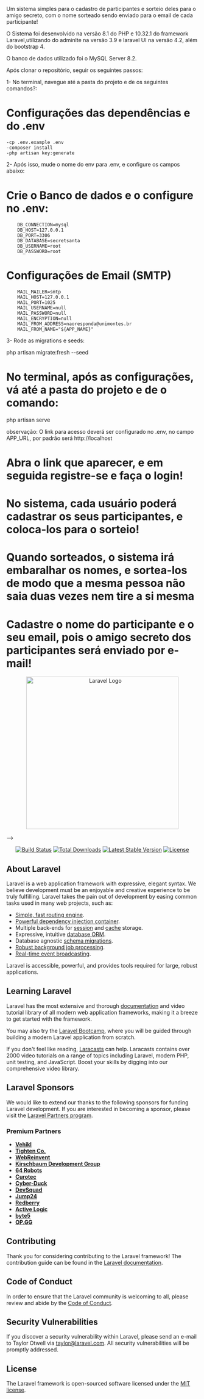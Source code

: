 <!-- Sobre o Sistema -->

Um sistema simples para o cadastro de participantes e sorteio deles para o amigo secreto, com o nome sorteado sendo enviado para o email de cada participante!

O Sistema foi desenvolvido na versão 8.1 do PHP e 10.32.1 do framework Laravel,utilizando do adminlte na versão 3.9 e laravel UI na versão 4.2, além do bootstrap 4.

O banco de dados utilizado foi o MySQL Server 8.2.

<!-- Configurações do sistema -->

Após clonar o repositório, seguir os seguintes passos:

1- No terminal, navegue até a pasta do projeto e de os seguintes comandos?:

 # Configurações das dependências e do .env
    -cp .env.example .env
    -composer install
    -php artisan key:generate

2- Após isso, mude o nome do env para .env, e configure os campos abaixo:

# Crie o Banco de dados e o configure no .env:
        DB_CONNECTION=mysql
        DB_HOST=127.0.0.1
        DB_PORT=3306
        DB_DATABASE=secretsanta
        DB_USERNAME=root
        DB_PASSWORD=root

# Configurações de Email (SMTP)
        MAIL_MAILER=smtp
        MAIL_HOST=127.0.0.1
        MAIL_PORT=1025
        MAIL_USERNAME=null
        MAIL_PASSWORD=null
        MAIL_ENCRYPTION=null
        MAIL_FROM_ADDRESS=naoresponda@unimontes.br
        MAIL_FROM_NAME="${APP_NAME}"



3- Rode as migrations e seeds: 

php artisan migrate:fresh --seed


<!-- Como usar o sistema -->


# No terminal, após as configurações, vá até a pasta do projeto e de o comando:

php artisan serve

observação: O link para acesso deverá ser configurado no .env, no campo APP_URL, por padrão será http://localhost

# Abra o link que aparecer, e em seguida registre-se e faça o login!

# No sistema, cada usuário poderá cadastrar os seus participantes, e coloca-los para o sorteio!

# Quando sorteados, o sistema irá embaralhar os nomes, e sortea-los de modo que a mesma pessoa não saia duas vezes nem tire a si mesma

# Cadastre o nome do participante e o seu email, pois o amigo secreto dos participantes será enviado por e-mail!














<!-- About Laravel -->
<p align="center"><a href="https://laravel.com" target="_blank"><img src="https://raw.githubusercontent.com/laravel/art/master/logo-lockup/5%20SVG/2%20CMYK/1%20Full%20Color/laravel-logolockup-cmyk-red.svg" width="400" alt="Laravel Logo"></a></p> -->

<p align="center">
<a href="https://github.com/laravel/framework/actions"><img src="https://github.com/laravel/framework/workflows/tests/badge.svg" alt="Build Status"></a>
<a href="https://packagist.org/packages/laravel/framework"><img src="https://img.shields.io/packagist/dt/laravel/framework" alt="Total Downloads"></a>
<a href="https://packagist.org/packages/laravel/framework"><img src="https://img.shields.io/packagist/v/laravel/framework" alt="Latest Stable Version"></a>
<a href="https://packagist.org/packages/laravel/framework"><img src="https://img.shields.io/packagist/l/laravel/framework" alt="License"></a>
</p>

## About Laravel

Laravel is a web application framework with expressive, elegant syntax. We believe development must be an enjoyable and creative experience to be truly fulfilling. Laravel takes the pain out of development by easing common tasks used in many web projects, such as:

- [Simple, fast routing engine](https://laravel.com/docs/routing).
- [Powerful dependency injection container](https://laravel.com/docs/container).
- Multiple back-ends for [session](https://laravel.com/docs/session) and [cache](https://laravel.com/docs/cache) storage.
- Expressive, intuitive [database ORM](https://laravel.com/docs/eloquent).
- Database agnostic [schema migrations](https://laravel.com/docs/migrations).
- [Robust background job processing](https://laravel.com/docs/queues).
- [Real-time event broadcasting](https://laravel.com/docs/broadcasting).

Laravel is accessible, powerful, and provides tools required for large, robust applications.

## Learning Laravel

Laravel has the most extensive and thorough [documentation](https://laravel.com/docs) and video tutorial library of all modern web application frameworks, making it a breeze to get started with the framework.

You may also try the [Laravel Bootcamp](https://bootcamp.laravel.com), where you will be guided through building a modern Laravel application from scratch.

If you don't feel like reading, [Laracasts](https://laracasts.com) can help. Laracasts contains over 2000 video tutorials on a range of topics including Laravel, modern PHP, unit testing, and JavaScript. Boost your skills by digging into our comprehensive video library.

## Laravel Sponsors

We would like to extend our thanks to the following sponsors for funding Laravel development. If you are interested in becoming a sponsor, please visit the [Laravel Partners program](https://partners.laravel.com).

### Premium Partners

- **[Vehikl](https://vehikl.com/)**
- **[Tighten Co.](https://tighten.co)**
- **[WebReinvent](https://webreinvent.com/)**
- **[Kirschbaum Development Group](https://kirschbaumdevelopment.com)**
- **[64 Robots](https://64robots.com)**
- **[Curotec](https://www.curotec.com/services/technologies/laravel/)**
- **[Cyber-Duck](https://cyber-duck.co.uk)**
- **[DevSquad](https://devsquad.com/hire-laravel-developers)**
- **[Jump24](https://jump24.co.uk)**
- **[Redberry](https://redberry.international/laravel/)**
- **[Active Logic](https://activelogic.com)**
- **[byte5](https://byte5.de)**
- **[OP.GG](https://op.gg)**

## Contributing

Thank you for considering contributing to the Laravel framework! The contribution guide can be found in the [Laravel documentation](https://laravel.com/docs/contributions).

## Code of Conduct

In order to ensure that the Laravel community is welcoming to all, please review and abide by the [Code of Conduct](https://laravel.com/docs/contributions#code-of-conduct).

## Security Vulnerabilities

If you discover a security vulnerability within Laravel, please send an e-mail to Taylor Otwell via [taylor@laravel.com](mailto:taylor@laravel.com). All security vulnerabilities will be promptly addressed.

## License

The Laravel framework is open-sourced software licensed under the [MIT license](https://opensource.org/licenses/MIT).
